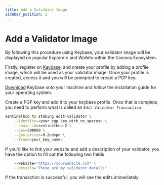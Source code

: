 ```yaml
---
title: Add a Validator Image
sidebar_position: 2
---
```


# Add a Validator Image

By following this procedure using Keybase, your validator image will be displayed on popular Explorers and Wallets within the Cosmos Ecosystem.

Firstly, register on [Keybase](https://keybase.io/), and create your profile by adding a profile image, which will be used as your validator image. Once your profile is created, access it and you will be prompted to create a PGP key.

[Download](https://keybase.io/download) Keybase onto your machine and follow the installation guide for your operating system.

Create a PGP key and add it to your keybase profile. Once that is complete, you need to perform what is called an `Edit Validator Transaction`

```bash
sentinelhub tx staking edit-validator \
    --identity=<your_pgp_key_with_no_spaces> \
    --chain-id=sentinelhub-2 \
    --gas=500000 \
    --gas-prices=0.2udvpn \
    --from=<your_key_name>
```

If you'd like to link your website and add a description of your validator, you have the option to fill out the following two fields

```bash
    --website="https://yourwebsite.com" \
    --details="These are my validator details"
```

If the transaction is successful, you will see the edits immediately